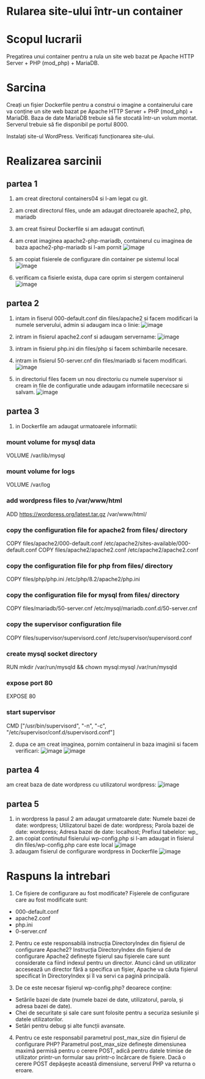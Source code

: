 # Rularea site-ului într-un container


# Scopul lucrarii
Pregatirea unui container pentru a rula un site web bazat pe Apache HTTP Server + PHP (mod_php) + MariaDB.


# Sarcina 
Creați un fișier Dockerfile pentru a construi o imagine a containerului care va conține un site web bazat pe Apache HTTP Server + PHP (mod_php) + MariaDB. Baza de date MariaDB trebuie să fie stocată într-un volum montat. Serverul trebuie să fie disponibil pe portul 8000.

Instalați site-ul WordPress. Verificați funcționarea site-ului.


# Realizarea sarcinii

## partea 1
1. am creat directorul containers04 si l-am legat cu git.
2. am creat directorul files, unde am adaugat directoarele apache2, php, mariadb
3. am creat fisireul Dockerfile si am adaugat continut\
4. am creat imaginea apache2-php-mariadb, containerul cu imaginea de baza apache2-php-mariadb si l-am pornit
![image](https://github.com/user-attachments/assets/e3d297d7-1d9a-4e45-9811-72109b468f33)

5. am copiat fisierele de configurare din container pe sistemul local
![image](https://github.com/user-attachments/assets/75c2d68e-ade5-40bb-9d11-6b2a7fa16734)

6. verificam ca fisierle exista, dupa care oprim si stergem containerul
![image](https://github.com/user-attachments/assets/93d9a23b-9f13-4747-bd52-f77c0dfc2ba7)

## partea 2
1. intam in fiserul 000-default.conf din files/apache2 si facem modificari la numele serverului, admin si adaugam inca o linie:
![image](https://github.com/user-attachments/assets/b9e6f0f5-ccc5-4f71-b22e-4c801694b73e)

2. intram in fisierul apache2.conf si adaugam servername:
![image](https://github.com/user-attachments/assets/1b9c9150-09ce-473e-9c77-e44c21c9531b)

3. intram in fisierul php.ini din files/php si facem schimbarile necesare.
4. intram in fisierul 50-server.cnf din files/mariadb si facem modificari.
![image](https://github.com/user-attachments/assets/6f4d3a42-c507-4a9c-9ce9-86e2d7b704d6)

5. in directoriul files facem un nou directoriu cu numele supervisor si cream in file de configuratie unde adaugam informatiile nececsare si salvam.
![image](https://github.com/user-attachments/assets/354e002b-0c2e-4744-9329-deb9eedd9288)

## partea 3
1. in Dockerfile am adaugat urmatoarele informatii:
### mount volume for mysql data
VOLUME /var/lib/mysql

### mount volume for logs
VOLUME /var/log

### add wordpress files to /var/www/html
ADD https://wordpress.org/latest.tar.gz /var/www/html/

### copy the configuration file for apache2 from files/ directory
COPY files/apache2/000-default.conf /etc/apache2/sites-available/000-default.conf
COPY files/apache2/apache2.conf /etc/apache2/apache2.conf

### copy the configuration file for php from files/ directory
COPY files/php/php.ini /etc/php/8.2/apache2/php.ini

### copy the configuration file for mysql from files/ directory
COPY files/mariadb/50-server.cnf /etc/mysql/mariadb.conf.d/50-server.cnf

### copy the supervisor configuration file
COPY files/supervisor/supervisord.conf /etc/supervisor/supervisord.conf

### create mysql socket directory
RUN mkdir /var/run/mysqld && chown mysql:mysql /var/run/mysqld

### expose port 80
EXPOSE 80

### start supervisor
CMD ["/usr/bin/supervisord", "-n", "-c", "/etc/supervisor/conf.d/supervisord.conf"]

2. dupa ce am creat imaginea, pornim containerul in baza imaginii si facem verificari:
![image](https://github.com/user-attachments/assets/68c4ec98-f133-49ef-9d9a-132eb7250cc6)
![image](https://github.com/user-attachments/assets/49a848cb-1478-4e18-af15-1a8d3f284cb8)

## partea 4
am creat baza de date wordpress cu utilizatorul wordpress:
![image](https://github.com/user-attachments/assets/54c1e125-c987-4d88-870b-f2cbfc826f6f)

## partea 5
1. in wordpress la pasul 2 am adaugat urmatoarele date:
   Numele bazei de date: wordpress;
  Utilizatorul bazei de date: wordpress;
  Parola bazei de date: wordpress;
  Adresa bazei de date: localhost;
  Prefixul tabelelor: wp_
2. am copiat continutul fisierului wp-config.php si l-am adaugat in fisierul din files/wp-config.php care este local
![image](https://github.com/user-attachments/assets/bec335ef-c8c7-4005-a086-ace0acec8fab)
3. adaugam fisierul de configurare wordpress in Dockerfile
![image](https://github.com/user-attachments/assets/41162199-728a-4679-8ee8-35b90e7ae144)


# Raspuns la intrebari
1. Ce fișiere de configurare au fost modificate?
Fișierele de configurare care au fost modificate sunt:
  - 000-default.conf
  - apache2.conf
  - php.ini
  - 0-server.cnf

2. Pentru ce este responsabilă instrucția DirectoryIndex din fișierul de configurare Apache2?
Instrucția DirectoryIndex din fișierul de configurare Apache2 definește fișierul sau fișierele care sunt considerate ca fiind indexul pentru un director. Atunci când un utilizator accesează un director fără a specifica un fișier, Apache va căuta fișierul specificat în DirectoryIndex și îl va servi ca pagină principală.

3. De ce este necesar fișierul wp-config.php?
deoarece conține:
  - Setările bazei de date (numele bazei de date, utilizatorul, parola, și adresa bazei de date).
  - Chei de securitate și sale care sunt folosite pentru a securiza sesiunile și datele utilizatorilor.
  - Setări pentru debug și alte funcții avansate.

4. Pentru ce este responsabil parametrul post_max_size din fișierul de configurare PHP?
Parametrul post_max_size definește dimensiunea maximă permisă pentru o cerere POST, adică pentru datele trimise de utilizator printr-un formular sau printr-o încărcare de fișiere. Dacă o cerere POST depășește această dimensiune, serverul PHP va returna o eroare.
